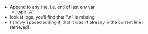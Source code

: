 - Append to any line, i.e. end of last env var
   - type "A"
- look at logs, you'll find that "\n" is missing
- I simply spaced adding it, that it wasn't already in the current line I retrieved!


